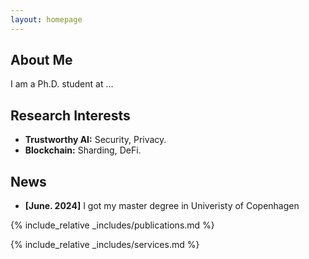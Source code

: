 ```yaml
---
layout: homepage
---
```


## About Me

I am a Ph.D. student at ...

## Research Interests

- **Trustworthy AI:** Security, Privacy.
- **Blockchain:** Sharding, DeFi.

## News

- **[June. 2024]** I got my master degree in Univeristy of Copenhagen


{% include_relative _includes/publications.md %}

{% include_relative _includes/services.md %}
